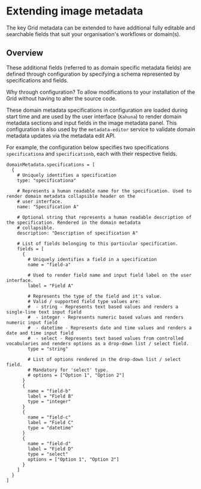 Extending image metadata
========================

The key Grid metadata can be extended to have additional fully editable and searchable fields that suit your
organisation's workflows or domain(s).

Overview
--------

These additional fields (referred to as domain specific metadata fields) are defined through configuration by
specifying a schema represented by specifications and fields.

Why through configuration? To allow modifications to your installation of the Grid without having to alter the source code.

These domain metadata specifications in configuration are loaded during start time and are used by the user interface (`Kahuna`)
to render domain metadata sections and input fields in the image metadata panel. This configuration is also used by the
`metadata-editor` service to validate domain metadata updates via the metadata edit API.

For example, the configuration below specifies two specifications `specificationa` and `specificationb`, each with their respective fields.

```hocon
domainMetadata.specifications = [
  {
    # Uniquely identifies a specification
    type: "specificationa"

    # Represents a human readable name for the specification. Used to render domain metadata collapsible header on the
    # user interface.
    name: "Specification A"

    # Optional string that represents a human readable description of the specification. Rendered in the domain metadata
    # collapsible.
    description: "Description of specification A"

    # List of fields belonging to this particular specification.
    fields = [
      {
        # Uniquely identifies a field in a specification
        name = "field-a"

        # Used to render field name and input field label on the user interface.
        label = "Field A"

        # Represents the type of the field and it's value.
        # Valid / supported field type values are:
        #  - string - Represents text based values and renders a single-line text input field
        #  - integer - Represents numeric based values and renders numeric input field
        #  - datetime - Represents date and time values and renders a date and time input field
        #  - select - Represents text based values from controlled vocabularies and renders options as a drop-down list / select field.
        type = "string"

        # List of options rendered in the drop-down list / select field.
        # Mandatory for 'select' type.
        # options = ["Option 1", "Option 2"]
      }
      {
        name = "field-b"
        label = "Field B"
        type = "integer"
      }
      {
        name = "field-c"
        label = "Field C"
        type = "datetime"
      }
      {
        name = "field-d"
        label = "Field D"
        type = "select"
        options = ["Option 1", "Option 2"]
      }
    ]
  }
]
```
